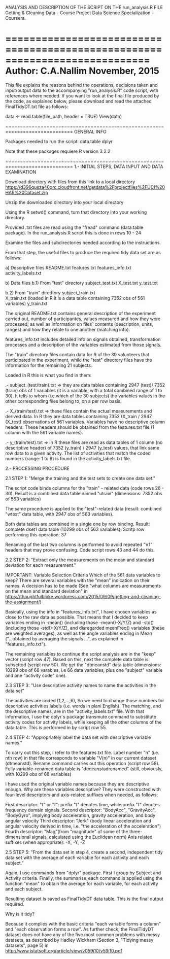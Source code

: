 
ANALYSIS AND DESCRIPTION OF THE SCRIPT ON THE run_analysis.R FILE 
Getting & Cleaning Data - Course Project
Data Science Specialization - Coursera.

============================================================================
Author: C.A.Nallim
November, 2015
============================================================================

This file explains the reasons behind the operations, decisions taken and input/output data to the  accompanying "run_analysis.R" code script, with references where needed.
If you want to look at the final file produced by the code, as explained below, please download and read the attached FinalTidyDT.txt file as follows:
 
data <- read.table(file_path, header = TRUE)
View(data)

=============================================================================
GENERAL INFO

Packages needed to run the script:
data.table
dplyr

Note that these packages requiere R version 3.2.2

=============================================================================
1.- INITIAL STEPS, DATA INPUT AND DATA EXAMINATION

Download directory with files from this link to a local directory
https://d396qusza40orc.cloudfront.net/getdata%2Fprojectfiles%2FUCI%20HAR%20Dataset.zip 

Unzip the downloaded directory into your local directory

Using the R setwd() command, turn that directory into your working directory.

Provided .txt files are read using the "fread" command (data.table package). In the run_analysis.R script this is done in rows 10 - 24

Examine the files and subdirectories needed according to the instructions.

From that step, the useful files to produce the required tidy data set are as follows:

a) Descriptive files
README.txt
features.txt
features_info.txt
activity_labels.txt

b) Data files
b.1) From "test" directory
subject_test.txt
X_test.txt
y_test.txt

b.2) From "train" diredtory
subject_train.txt   
X_train.txt  (loaded in R it is a data table containing 7352 obs of 561 variables)
y_train.txt

The original README.txt contains general description of the experiment carried out, number of participantes, values measured and how they were processed, as well as information on files´ contents (description, units, ranges) and how they relate to one another (matching info).

features_info.txt includes  detailed info on signals obtained, transformation processes and a description of the variables estimated from those signals.


The "train" directory files contain data for 9 of the 30 volunteers that participated in the experiment, while the "test" directory files have the information for the remaining 21 subjects.

Loaded in R this is what you find in them:

.- subject_(test/train).txt  => they are data tables containing 2947 (test)/ 7352 (train) obs of 1 variables (it is a variable, with a total combined range of 1 to 30). It tells to whom (i.e.which of the 30 subjects) the variables values in the other corresponding files belong to, on a per row basis. 

.- X_(train/test).txt =>  these files contain the actual measurements and derived data. In R they are data tables containing 7352 (X_train / 2947 (X_test) observations of 561 variables. Variables have no descriptive column headers. These headers should be obtained from the features.txt file (1 column with the 561 variable names).

.- y_(train/test).txt => in R these files are read as data tables of 1 column (no descriptive header) of 7352 (y_train) / 2947 (y_test) values, that link same row data to a given activity. The list of activities that match the coded numbers (range: 1 to 6) is found in the activity_labels.txt file.



2.- PROCESSING PROCEDURE

2.1 STEP 1: "Merge the training and the test sets to create one data set."

The script code binds columns for the "train" - related data (code rows 26 - 30). Result is a combined data table named "utrain" (dimensions: 7352 obs of 563 variables)

The same procedure is applied to the "test"-related data (result: combined "wtest" data table, with 2947 obs of 563 variables).

Both data tables are combined in a single one by row binding. Result: complete dset1 data table (10299 obs of 563 variables). Scritp row performing this operation: 37

Renaming of the last two columns is performed to avoid repeated "V1" headers that may prove confusing. Code script rows 43 and 44 do this.


2.2 STEP 2: "Extract only the measurements on the mean and standard deviation for each measurement."

IMPORTANT: Variable Selection Criteria
Which of the 561 data variables to keep? There are several variables with the "mean" indication on their names. A decision has to be made (See "what columns are measurements on the mean and standard deviation" in https://thoughtfulbloke.wordpress.com/2015/09/09/getting-and-cleaning-the-assignment/)

Basically, using the info in "features_info.txt", I have chosen variables as close to the raw data as possible. That means that I decided to keep variables ending in -mean() (including those -mean()-X/Y/Z)  and -std() (including those -std()-X/Y/Z),  and disregarded  meanFreq() variables (these are weighted averages), as well as the angle variables ending in Mean ("...obtained by averaging the signals ...", as explained in "features_info.txt").

The remaining variables to continue the script analysis are in the "keep" vector (script row 47).
Based on this, next the complete data table is subsetted (script row 50). We get the "dtmeanstd" data table (dimensions: 10299 obs of 68 varables, i.e 66 data variables, plus one "subject" variable and one "activity code" one).

2.3 STEP 3: "Use descriptive activity names to name the activities in the data set"

The activities are coded (1,2,...,6), So we need to change those numbers for descriptive activities labels (i.e. words in plani English). The matching, and the descriptive names, are in the "activity_labels.txt" file.
With that information, I use the dplyr´s package transmute command to substitute activity codes for activity labels, while keeping all the other columns of the data table. This is performed in by script row 55.

2.4 STEP 4: "Appropriately label the data set with descriptive variable names."

To carry out this step, I refer to the features.txt file. Label number "n"  (i.e. nth row) in that file corresponds to variable "V(n)" in our current dataset (dtmeanstd).
Rename command carries out this operation (script row 58). Fully variable-renamed data table is "dtmeanstadrenamed" (still, obviously, with 10299 obs of 68 variables)

I have used the original variable names because they are descriptive enough. Why are these variables descriptive?
They were constructed  with four-level descriptors and axis-related suffixes when needed, as follows:

First descriptor: "t" or "f": prefix "t" denotes time, while prefix "f" denotes frequency domain signals.
Second descriptor: "BodyAcc", "GravityAcc", "BodyGyro", implying body acceleration, gravity acceleration, and body angular velocity
Third descriptor: "Jerk" (body linear acceleration and angular velocity derived in time, i.e. "the acceleration of the acceleration") 
Fourth descriptor: "Mag"(from "magnitude" of some of the three-dimensional signals, calculated using the Euclidean norm)
Axis related suffixes (when appropriate): -X, -Y, -Z


2.5 STEP 5: "From the data set in step 4, create a second, independent tidy data set with the average of each variable for each activity and each subject."

Again, I use commands from "dplyr" package. First I group by Subject and Activity criteria.
Finally, the summarise_each command is applied using the function "mean" to obtain the average for each variable, for each activity and each subject.

Resulting dataset is saved as FinalTidyDT data table. This is the final output required. 

Why is it tidy?

Because it complies with the basic criteria "each variable forms a column" and "each observation forms a row".
As further check, the FinalTidyDT dataset does not have any of the five most common problems with messy datasets, as described by Hadley Wickham (Section 3, "Tidying messy datasets", page 5) in http://www.jstatsoft.org/article/view/v059i10/v59i10.pdf














